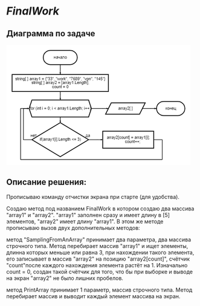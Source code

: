# *__FinalWork__*


## Диаграмма по задаче

![](diagram.png)

## Описание решения:
Прописываю команду отчистки экрана при старте (для удобства).

Создаю метод под названием FinalWork в котором 
создаю два массива "array1" и "array2". "array1"
заполнен сразу и имеет длину в [5] элементов, 
"array2" имеет длину "array1". В этом же методе
прописываю вызов двух дополнительных методов:

метод "SamplingFromAnArray" принимает два параметра,
два массива строчного типа. Метод перебирает массив 
"array1" и ищет элементы, длинна которых меньше или 
равна 3, при нахождении такого элемента, его записывает 
в массив "array2" на позицию "array2[count]", счётчик 
"count"после каждого нахождения элемента растёт на 1. 
Изначально count = 0, создан такой счётчик для того, 
что бы при выборке и выводе на экран "array2" 
не было лишних пробелов.

метод PrintArray принимает 1 параметр, массив строчного 
типа. Метод перебирает массив и выводит каждый элемент
массива на экран.